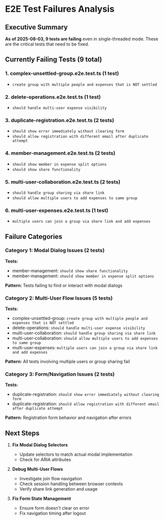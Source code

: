 # E2E Test Failures Analysis

## Executive Summary

**As of 2025-08-03, 9 tests are failing** even in single-threaded mode. These are the critical tests that need to be fixed.

## Currently Failing Tests (9 total)

### 1. complex-unsettled-group.e2e.test.ts (1 test)
- `create group with multiple people and expenses that is NOT settled`

### 2. delete-operations.e2e.test.ts (1 test)
- `should handle multi-user expense visibility`

### 3. duplicate-registration.e2e.test.ts (2 tests)
- `should show error immediately without clearing form`
- `should allow registration with different email after duplicate attempt`

### 4. member-management.e2e.test.ts (2 tests)
- `should show member in expense split options`
- `should show share functionality`

### 5. multi-user-collaboration.e2e.test.ts (2 tests)
- `should handle group sharing via share link`
- `should allow multiple users to add expenses to same group`

### 6. multi-user-expenses.e2e.test.ts (1 test)
- `multiple users can join a group via share link and add expenses`

## Failure Categories

### Category 1: Modal Dialog Issues (2 tests)
**Tests:**
- member-management: `should show share functionality`
- member-management: `should show member in expense split options`

**Pattern:** Tests failing to find or interact with modal dialogs

### Category 2: Multi-User Flow Issues (5 tests)
**Tests:**
- complex-unsettled-group: `create group with multiple people and expenses that is NOT settled`
- delete-operations: `should handle multi-user expense visibility`
- multi-user-collaboration: `should handle group sharing via share link`
- multi-user-collaboration: `should allow multiple users to add expenses to same group`
- multi-user-expenses: `multiple users can join a group via share link and add expenses`

**Pattern:** All tests involving multiple users or group sharing fail

### Category 3: Form/Navigation Issues (2 tests)
**Tests:**
- duplicate-registration: `should show error immediately without clearing form`
- duplicate-registration: `should allow registration with different email after duplicate attempt`

**Pattern:** Registration form behavior and navigation after errors

## Next Steps

1. **Fix Modal Dialog Selectors**
   - Update selectors to match actual modal implementation
   - Check for ARIA attributes

2. **Debug Multi-User Flows**
   - Investigate join flow navigation
   - Check session handling between browser contexts
   - Verify share link generation and usage

3. **Fix Form State Management**
   - Ensure form doesn't clear on error
   - Fix navigation timing after logout